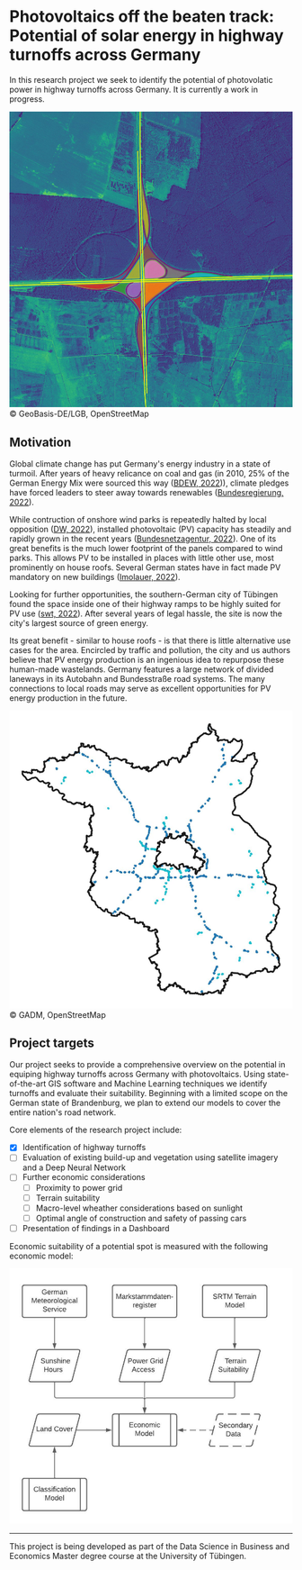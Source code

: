 # Photovoltaics off the beaten track: Potential of solar energy in highway turnoffs across Germany

In this research project we seek to identify the potential of photovolatic power in highway turnoffs across Germany. It is currently a work in progress.

![](presentations/fig/driveways_example_7.jpg)
:copyright: GeoBasis-DE/LGB, OpenStreetMap

## Motivation

Global climate change has put Germany's energy industry in a state of turmoil. After years of heavy relicance on coal and gas (in 2010, 25% of the German Energy Mix were sourced this way ([BDEW, 2022](https://www.bdew.de/energie/bruttostromerzeugung-seit-2010/))), climate pledges have forced leaders to steer away towards renewables ([Bundesregierung, 2022](https://www.bundesregierung.de/breg-en/issues/climate-action/government-climate-policy-1779414)). 

While contruction of onshore wind parks is repeatedly halted by local opposition ([DW, 2022](https://p.dw.com/p/4K361)), installed photovoltaic (PV) capacity has steadily and rapidly grown in the recent years ([Bundesnetzagentur, 2022](https://www.smard.de/home/marktdaten)). One of its great benefits is the much lower footprint of the panels compared to wind parks. This allows PV to be installed in places with little other use, most prominently on house roofs. Several German states have in fact made PV mandatory on new buildings ([Imolauer, 2022](https://www.roedl.com/insights/renewable-energy/2021/august/pv-obligation-germany-federal-states)). 

Looking for further opportunities, the southern-German city of Tübingen found the space inside one of their highway ramps to be highly suited for PV use ([swt, 2022](https://www.swtue.de/energie/strom/erneuerbare-energien/bautagebuecher/solarpark-lustnauer-ohren.html)). After several years of legal hassle, the site is now the city's largest source of green energy.

Its great benefit - similar to house roofs - is that there is little alternative use cases for the area. Encircled by traffic and pollution, the city and us authors believe that PV energy production is an ingenious idea to repurpose these human-made wastelands. Germany features a large network of divided laneways in its Autobahn and Bundesstraße road systems. The many connections to local roads may serve as excellent opportunities for PV energy production in the future.

![](presentations/fig/brandenburg_driveways.jpg)
:copyright: GADM, OpenStreetMap

## Project targets

Our project seeks to provide a comprehensive overview on the potential in equiping highway turnoffs across Germany with photovoltaics. Using state-of-the-art GIS software and Machine Learning techniques we identify turnoffs and evaluate their suitability. Beginning with a limited scope on the German state of Brandenburg, we plan to extend our models to cover the entire nation's road network.

Core elements of the research project include:
- [x] Identification of highway turnoffs
- [ ] Evaluation of existing build-up and vegetation using satellite imagery and a Deep Neural Network
- [ ] Further economic considerations
  - [ ] Proximity to power grid
  - [ ] Terrain suitability
  - [ ] Macro-level wheather considerations based on sunlight
  - [ ] Optimal angle of construction and safety of passing cars
- [ ] Presentation of findings in a Dashboard

Economic suitability of a potential spot is measured with the following economic model:

![](presentations/fig/economic_model.jpeg)

---

This project is being developed as part of the Data Science in Business and Economics Master degree course at the University of Tübingen. 
